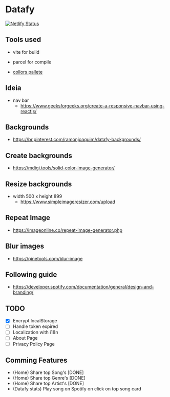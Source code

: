 # Datafy 

[![Netlify Status](https://api.netlify.com/api/v1/badges/12c5ea01-db50-43ad-a163-226720495f16/deploy-status)](https://app.netlify.com/sites/datafy-stats/deploys)

## Tools used

- vite for build

- parcel for compile

- [collors pallete](https://www.schemecolor.com/pastel-yellow-and-black.php)


## Ideia
 - nav bar
    - https://www.geeksforgeeks.org/create-a-responsive-navbar-using-reactjs/

## Backgrounds
- https://br.pinterest.com/ramonjoaquim/datafy-backgrounds/

## Create backgrounds
- https://mdigi.tools/solid-color-image-generator/    

## Resize backgrounds 
- width 500 x height 899
  - https://www.simpleimageresizer.com/upload

## Repeat Image 
- https://imageonline.co/repeat-image-generator.php

## Blur images

- https://pinetools.com/blur-image


## Following guide
- https://developer.spotify.com/documentation/general/design-and-branding/


## TODO

- [x] Encrypt localStorage
- [ ] Handle token expired
- [ ] Localization with i18n
- [ ] About Page
- [ ] Privacy Policy Page

## Comming Features

- (Home) Share top Song's [DONE]
- (Home) Share top Genre's [DONE]
- (Home) Share top Artist's [DONE]
- (Datafy stats) Play song on Spotify on click on top song card 
